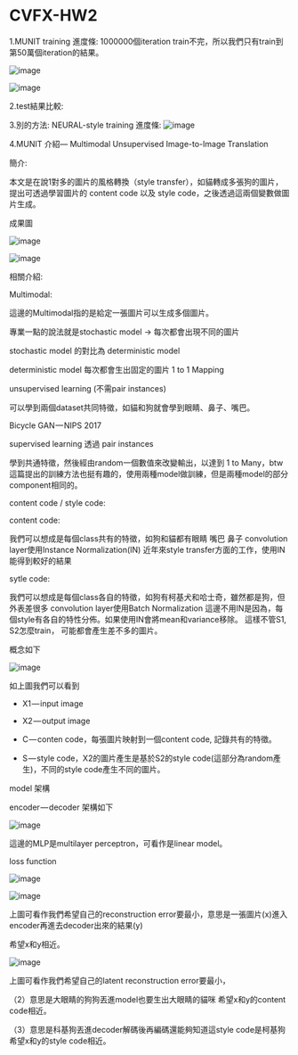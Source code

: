 # CVFX-HW2

1.MUNIT training 進度條:
1000000個iteration train不完，所以我們只有train到第50萬個iteration的結果。

![image](https://github.com/willy-lo/CVFX-HW2/blob/master/%20MUNIT_train.png)

![image](https://github.com/willy-lo/CVFX-HW2/blob/master/model.png)


2.test結果比較:



3.別的方法:
NEURAL-style training 進度條:
![image](https://github.com/willy-lo/CVFX-HW2/blob/master/neural-style.png)


4.MUNIT 介紹— Multimodal Unsupervised Image-to-Image Translation

簡介:

本文是在說1對多的圖片的風格轉換（style transfer），如貓轉成多張狗的圖片，提出可透過學習圖片的 content code 以及 style code，之後透過這兩個變數做圖片生成。

成果圖

![image](https://github.com/willy-lo/CVFX-HW2/blob/master/picture_1.jpeg)

![image](https://github.com/willy-lo/CVFX-HW2/blob/master/picture_2.jpeg)



相關介紹:

Multimodal:

這邊的Multimodal指的是給定一張圖片可以生成多個圖片。

專業一點的說法就是stochastic model -> 每次都會出現不同的圖片

stochastic model 的對比為 deterministic model

deterministic model 每次都會生出固定的圖片 1 to 1 Mapping




unsupervised learning (不需pair instances)

可以學到兩個dataset共同特徵，如貓和狗就會學到眼睛、鼻子、嘴巴。

Bicycle GAN — NIPS 2017

supervised learning 透過 pair instances

學到共通特徵，然後經由random一個數值來改變輸出，以達到 1 to Many，btw這篇提出的訓練方法也挺有趣的，使用兩種model做訓練，但是兩種model的部分component相同的。




content code / style code:

content code:

我們可以想成是每個class共有的特徵，如狗和貓都有眼睛 嘴巴 鼻子
convolution layer使用Instance Normalization(IN)
近年來style transfer方面的工作，使用IN能得到較好的結果



sytle code:

我們可以想成是每個class各自的特徵，如狗有柯基犬和哈士奇，雖然都是狗，但外表差很多
convolution layer使用Batch Normalization
這邊不用IN是因為，每個style有各自的特性分佈。如果使用IN會將mean和variance移除。
這樣不管S1, S2怎麼train， 可能都會產生差不多的圖片。

概念如下

![image](https://github.com/willy-lo/CVFX-HW2/blob/master/picture_3.png)

如上圖我們可以看到

- X1 — input image

- X2 — output image

- C — conten code，每張圖片映射到一個content code, 記錄共有的特徵。

- S — style code，X2的圖片產生是基於S2的style code(這部分為random產生)，不同的style code產生不同的圖片。




model 架構

encoder — decoder 架構如下

![image](https://github.com/willy-lo/CVFX-HW2/blob/master/picture_4.png)

這邊的MLP是multilayer perceptron，可看作是linear model。



loss function

![image](https://github.com/willy-lo/CVFX-HW2/blob/master/picture_5.png)

![image](https://github.com/willy-lo/CVFX-HW2/blob/master/formulation_1.png)

上圖可看作我們希望自己的reconstruction error要最小，意思是一張圖片(x)進入encoder再進去decoder出來的結果(y)

希望x和y相近。

![image](https://github.com/willy-lo/CVFX-HW2/blob/master/picture_6.png)

上圖可看作我們希望自己的latent reconstruction error要最小，

（2）意思是大眼睛的狗狗丟進model也要生出大眼睛的貓咪
希望x和y的content code相近。

（3）意思是科基狗丟進decoder解碼後再編碼還能夠知道這style code是柯基狗
希望x和y的style code相近。










